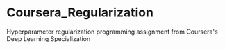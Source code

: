 # Coursera_Regularization
Hyperparameter regularization programming assignment from Coursera's Deep Learning Specialization
